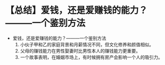 # 【总结】爱钱，还是爱赚钱的能力？———一个鉴别方法

-   爱钱，还是爱赚钱的能力？———一个鉴别方法
    1.  小伙子甲和乙的家庭背景和月薪情况不同，但文化修养和颜值相似。
    2.  父母的赚钱能力在男性娶妻时比男性本人的赚钱能力更重要。
    3.  一个故事表明，在婚姻市场上，有时候拥有房产会影响一个人的吸引力。